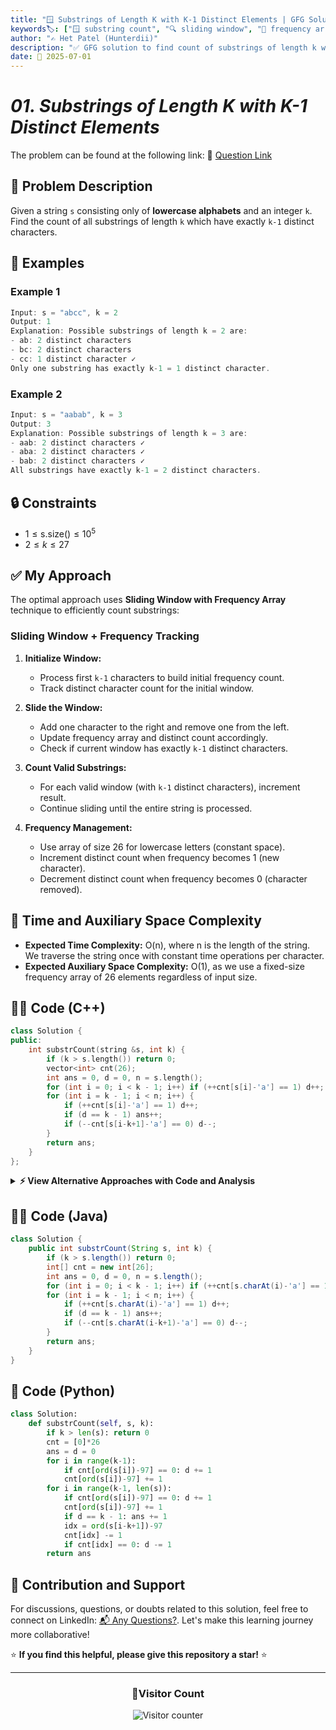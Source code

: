 ```yaml
---
title: "🪟 Substrings of Length K with K-1 Distinct Elements | GFG Solution 🔍"
keywords🏷️: ["🪟 substring count", "🔍 sliding window", "📍 frequency array", "📈 string processing", "📘 GFG", "🏁 competitive programming", "📚 DSA"]
author: "✍️ Het Patel (Hunterdii)"
description: "✅ GFG solution to find count of substrings of length k with exactly k-1 distinct characters using optimized sliding window technique. 🚀"
date: 📅 2025-07-01
---
```


# *01. Substrings of Length K with K-1 Distinct Elements*

The problem can be found at the following link: 🔗 [Question Link](https://www.geeksforgeeks.org/problems/substrings-of-length-k-with-k-1-distinct-elements/1)

## **🧩 Problem Description**

Given a string `s` consisting only of **lowercase alphabets** and an integer `k`. Find the count of all substrings of length `k` which have exactly `k-1` distinct characters.

## **📘 Examples**

### Example 1

```cpp
Input: s = "abcc", k = 2
Output: 1
Explanation: Possible substrings of length k = 2 are:
- ab: 2 distinct characters
- bc: 2 distinct characters  
- cc: 1 distinct character ✓
Only one substring has exactly k-1 = 1 distinct character.
```

### Example 2

```cpp
Input: s = "aabab", k = 3
Output: 3
Explanation: Possible substrings of length k = 3 are:
- aab: 2 distinct characters ✓
- aba: 2 distinct characters ✓
- bab: 2 distinct characters ✓
All substrings have exactly k-1 = 2 distinct characters.
```

## **🔒 Constraints**

* $1 \le \text{s.size()} \le 10^5$
* $2 \le k \le 27$

## **✅ My Approach**

The optimal approach uses **Sliding Window with Frequency Array** technique to efficiently count substrings:

### **Sliding Window + Frequency Tracking**

1. **Initialize Window:**
   * Process first `k-1` characters to build initial frequency count.
   * Track distinct character count for the initial window.

2. **Slide the Window:**
   * Add one character to the right and remove one from the left.
   * Update frequency array and distinct count accordingly.
   * Check if current window has exactly `k-1` distinct characters.

3. **Count Valid Substrings:**
   * For each valid window (with `k-1` distinct characters), increment result.
   * Continue sliding until the entire string is processed.

4. **Frequency Management:**
   * Use array of size 26 for lowercase letters (constant space).
   * Increment distinct count when frequency becomes 1 (new character).
   * Decrement distinct count when frequency becomes 0 (character removed).

## 📝 Time and Auxiliary Space Complexity

* **Expected Time Complexity:** O(n), where n is the length of the string. We traverse the string once with constant time operations per character.
* **Expected Auxiliary Space Complexity:** O(1), as we use a fixed-size frequency array of 26 elements regardless of input size.

## **🧑‍💻 Code (C++)**

```cpp
class Solution {
public:
    int substrCount(string &s, int k) {
        if (k > s.length()) return 0;
        vector<int> cnt(26);
        int ans = 0, d = 0, n = s.length();
        for (int i = 0; i < k - 1; i++) if (++cnt[s[i]-'a'] == 1) d++;
        for (int i = k - 1; i < n; i++) {
            if (++cnt[s[i]-'a'] == 1) d++;
            if (d == k - 1) ans++;
            if (--cnt[s[i-k+1]-'a'] == 0) d--;
        }
        return ans;
    }
};
```

<details>
<summary><b>⚡ View Alternative Approaches with Code and Analysis</b></summary>

## 📊 **2️⃣ HashMap-Based Sliding Window**

### 💡 Algorithm Steps:

1. Use HashMap for character frequency tracking instead of fixed array.
2. Maintain sliding window of size k.
3. Count distinct characters and increment result when exactly k-1.

```cpp
class Solution {
public:
    int substrCount(string &s, int k) {
        if (k > s.length()) return 0;
        unordered_map<char, int> mp;
        int ans = 0;
        for (int i = 0; i < k - 1; i++) mp[s[i]]++;
        for (int i = k - 1; i < s.length(); i++) {
            mp[s[i]]++;
            if (mp.size() == k - 1) ans++;
            if (--mp[s[i - k + 1]] == 0) mp.erase(s[i - k + 1]);
        }
        return ans;
    }
};
```

### 📝 **Complexity Analysis:**

* **Time:** ⏱️ O(n)
* **Auxiliary Space:** 💾 O(k) - For HashMap storage

### ✅ **Why This Approach?**

* Works with any character set, not just lowercase letters.
* More flexible for extended character ranges.

## 📊 **3️⃣ Optimized Single Pass**

### 💡 Algorithm Steps:

1. Use bitset for faster character tracking.
2. Single pass with optimized distinct character counting.
3. Early termination for impossible cases.

```cpp
class Solution {
public:
    int substrCount(string &s, int k) {
        if (k > s.length() || k <= 0) return 0;
        if (k == 1) return s.length();
        bitset<26> present;
        vector<int> cnt(26, 0);
        int ans = 0, distinct = 0;
        for (int i = 0; i < k - 1; i++) {
            int idx = s[i] - 'a';
            if (!present[idx]) {
                present[idx] = 1;
                distinct++;
            }
            cnt[idx]++;
        }
        for (int i = k - 1; i < s.length(); i++) {
            int addIdx = s[i] - 'a';
            int remIdx = s[i - k + 1] - 'a';
            if (!present[addIdx]) {
                present[addIdx] = 1;
                distinct++;
            }
            cnt[addIdx]++;
            if (distinct == k - 1) ans++;
            if (--cnt[remIdx] == 0) {
                present[remIdx] = 0;
                distinct--;
            }
        }
        return ans;
    }
};
```

### 📝 **Complexity Analysis:**

* **Time:** ⏱️ O(n)
* **Auxiliary Space:** 💾 O(1)

### ✅ **Why This Approach?**

* Bitset operations are faster for presence checking.
* Additional optimizations for edge cases.

## 🆚 **🔍 Comparison of Approaches**

| 🚀 **Approach**                    | ⏱️ **Time Complexity** | 💾 **Space Complexity** | ✅ **Pros**                        | ⚠️ **Cons**                           |
| ---------------------------------- | ---------------------- | ----------------------- | --------------------------------- | ------------------------------------- |
| 🔍 **Frequency Array**        | 🟢 O(n)                | 🟢 O(1)                 | ⚡ Fastest, minimal memory usage	  | 🧮 Limited to specific character set  |
| 🔄 **HashMap-Based**              | 🟢 O(n)                | 🟡 O(k)                 | 🔧 Works with any characters      | 💾 Extra space overhead              |
| 🪄 **Bitmask/Bitset Optimized**           | 🟢 O(n)                | 🟢 O(1)                 | ⚡ Bitwise operations faster      | 🧮 More complex implementation       |

### 🏆 **Best Choice Recommendation**

| 🎯 **Scenario**                                    | 🎖️ **Recommended Approach**    | 🔥 **Performance Rating** |
| -------------------------------------------------- | ------------------------------- | ------------------------- |
| ⚡ Maximum performance, lowercase letters only     | 🥇 **Frequency Array**     | ★★★★★                     |
| 🔧 Any character set, flexibility needed          | 🥈 **HashMap-Based**           | ★★★★☆                     |
| 🎯 Micro-optimizations required                   | 🥉 **Bitmask/Bitset Optimized**        | ★★★★★                     |

</details>

## **🧑‍💻 Code (Java)**

```java
class Solution {
    public int substrCount(String s, int k) {
        if (k > s.length()) return 0;
        int[] cnt = new int[26];
        int ans = 0, d = 0, n = s.length();
        for (int i = 0; i < k - 1; i++) if (++cnt[s.charAt(i)-'a'] == 1) d++;
        for (int i = k - 1; i < n; i++) {
            if (++cnt[s.charAt(i)-'a'] == 1) d++;
            if (d == k - 1) ans++;
            if (--cnt[s.charAt(i-k+1)-'a'] == 0) d--;
        }
        return ans;
    }
}
```

## **🐍 Code (Python)**

```python
class Solution:
    def substrCount(self, s, k):
        if k > len(s): return 0
        cnt = [0]*26
        ans = d = 0
        for i in range(k-1):
            if cnt[ord(s[i])-97] == 0: d += 1
            cnt[ord(s[i])-97] += 1
        for i in range(k-1, len(s)):
            if cnt[ord(s[i])-97] == 0: d += 1
            cnt[ord(s[i])-97] += 1
            if d == k - 1: ans += 1
            idx = ord(s[i-k+1])-97
            cnt[idx] -= 1
            if cnt[idx] == 0: d -= 1
        return ans
```

## 🧠 Contribution and Support

For discussions, questions, or doubts related to this solution, feel free to connect on LinkedIn: [📬 Any Questions?](https://www.linkedin.com/in/patel-hetkumar-sandipbhai-8b110525a/). Let's make this learning journey more collaborative!

⭐ **If you find this helpful, please give this repository a star!** ⭐

---

<div align="center">
  <h3><b>📍Visitor Count</b></h3>
</div>

<p align="center">
  <img src="https://profile-counter.glitch.me/Hunterdii/count.svg" alt="Visitor counter" />
</p>

